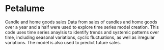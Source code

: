 # Petalume
Candle and home goods sales
Data from sales of candles and home goods over a year and a half were used to explore time series model creation. This code uses time series anaylsis to identify trends and systemic patterns over time, including seasonal variations, cyclic fluctuations, as well as irregular variations. The model is also used to predict future sales.
